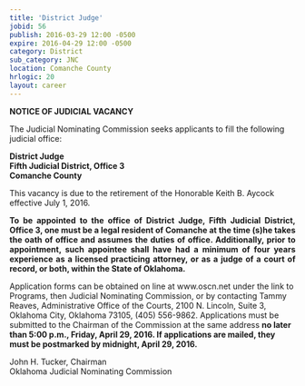```yaml
---
title: 'District Judge'
jobid: 56
publish: 2016-03-29 12:00 -0500
expire: 2016-04-29 12:00 -0500
category: District
sub_category: JNC
location: Comanche County
hrlogic: 20
layout: career
---
```

<div class="vacant">
<div class="rup-head">
<p class="centerText"><b>NOTICE OF JUDICIAL VACANCY</b></p>

<p>The Judicial Nominating Commission seeks applicants to fill the following judicial office:</p>
<p class="centerText">
<strong>District Judge</strong><br>
<strong>Fifth Judicial District, Office 3</strong><br>
<strong>Comanche County</strong></p>
</div>
<div class="rup-body">
<p>This vacancy is due to the retirement of the Honorable Keith B. Aycock effective July 1, 2016.</p>
<p class="innervacant" style="text-align: justify;">
<strong>
To be appointed to the office of District Judge, Fifth Judicial District, Office 3, one must be a legal resident of Comanche at the time (s)he takes the oath of office and assumes the duties of office.  Additionally, prior to appointment, such appointee shall have had a minimum of four years experience as a licensed practicing attorney, or as a judge of a court of record, or both, within the State of Oklahoma.
</strong>
</p>
<p>Application forms can be obtained on line at www.oscn.net  under the link to Programs, then Judicial Nominating Commission, or by contacting Tammy Reaves, Administrative Office of the Courts, 2100 N. Lincoln, Suite 3, Oklahoma City, Oklahoma  73105, (405) 556-9862.   Applications must be submitted to the Chairman of the Commission at the same address  
<strong>no later than 5:00 p.m., Friday, April 29, 2016.  If applications are mailed, they must be postmarked by midnight, April 29, 2016.</strong></p>
<p class="centerText">John H. Tucker, Chairman<br>
Oklahoma Judicial Nominating Commission</p>
</div>
</div>